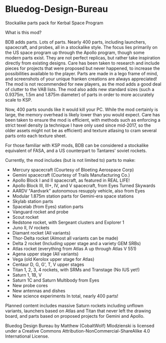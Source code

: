 # Bluedog-Design-Bureau
Stockalike parts pack for Kerbal Space Program

What is this mod?

BDB adds parts. Lots of parts. Nearly 400 parts, including launchers, spacecraft, and probes, all in a stockalike style. The focus lies primarily on the US space program up through the Apollo program, though some modern parts exist. They are not perfect replicas, but rather take inspiration directly from existing designs. Care has been taken to research and include pieces for projects that were proposed but never happened, to increase the possibilities available to the player. Parts are made in a lego frame of mind, and screenshots of your unique franken creations are always appreciated! The mod is not recommended for new players, as the mod adds a good deal of clutter to the VAB lists. The mod also adds new standard sizes (such a 0.9375m, 1.5m and 1.875m diameter) of parts in order to more accurately scale to KSP.

Now, 400 parts sounds like it would kill your PC. While the mod certainly is large, the memory overhead is likely lower than you would expect. Care has been taken to ensure the mod is efficient, with methods such as enforcing a strict texel density (a technique I have only used since mid-2017, so the older assets might not be as efficient) and texture atlasing to cram several parts onto each texture sheet.

For those familiar with KSP mods, BDB can be considered a stockalike equivalent of FASA, and a US counterpart to Tantares' soviet rockets. 

Currently, the mod includes (but is not limited to) parts to make:
- Mercury spacecraft (Courtesy of Bloeting Aerospace Corp)
- Gemini spacecraft (Courtesy of Trails Manufacturing Co.)
- Apollo Block I and II spacecraft, as featured in REAL LIFE!
- Apollo Block III, III+, IV, and V spacecraft, from Eyes Turned Skywards
- AARDV "Aardvark" autonomous resupply vehicle, also from Eyes
- Modular 1.875m station parts for Gemini-era space stations
- Skylab station parts
- Spacelab (from Eyes) station parts
- Vanguard rocket and probe
- Scout rocket
- Redstone rocket, with Sergeant clusters and Explorer 1
- Juno II, IV rockets
- Diamant rocket (All variants)
- Thor-Delta rocket (Almost all variants can be made)
- Delta 2 rocket (Including upper stage and a variety GEM SRBs)
- Atlas rocket (everything from Atlas A up through Atlas V 551)
- Agena upper stage (All variants)
- Vega (old Kerolox upper stage for Atlas)
- Centaur D, G, G', T, V upper stages
- Titan 1, 2, 3, 4 rockets, with SRMs and Transtage (No IUS yet!)
- Saturn 1, 1B, V
- Saturn 1C and Saturn Multibody from Eyes
- New probe cores
- New antennas and dishes
- New science experiments 
In total, nearly 400 parts!

Planned content includes massive Saturn rockets including unflown variants, launchers based on Atlas and Titan that never left the drawing board, and parts based on proposed projects for Gemini and Apollo.


Bluedog Design Bureau by Matthew (CobaltWolf) Mlodzienski is licensed under a Creative Commons Attribution-NonCommercial-ShareAlike 4.0 International License.
